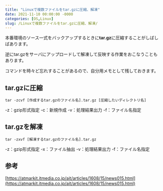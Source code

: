 ```yaml
---
title: "Linuxで複数ファイルをtar.gzに圧縮、解凍"
date: 2021-11-10 00:00:00 -0000
categories: [OS,Linux]
slug: /Linuxで複数ファイルをtar.gzに圧縮、解凍/
---
```


本番環境のソース一式をバックアップするときに**tar.gz**に圧縮することがしばしばあります。

逆にtar.gzをサーバにアップロードして解凍して反映する作業をおこなうこともあります。

コマンドを時々ど忘れすることがあるので、自分用メモとして残しておきます。

## tar.gzに圧縮
``` linux
tar -zcvf [作成するtar.gzのファイル名].tar.gz [圧縮したいディレクトリ名]
```
-z：gzip形式指定
-c：新規作成
-v：処理結果出力
-f：ファイル名指定

## tar.gzを解凍
``` linux
tar -zxvf [解凍するtar.gzのファイル名].tar.gz
```
-z：gzip形式指定
-x：ファイル抽出
-v：処理結果出力
-f：ファイル名指定


## 参考

[https://atmarkit.itmedia.co.jp/ait/articles/1608/15/news015.html](https://atmarkit.itmedia.co.jp/ait/articles/1608/15/news015.html)